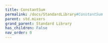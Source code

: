 ```yaml
---
title: ConstantSum
permalink: /docs/StandardLibrary#ConstantSum
parent: std.mixers
grand_parent: Standard Library
has_children: False
nav_order: 0
---
```

